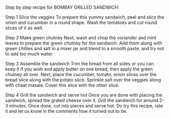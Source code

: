 Step by step recipe for BOMBAY GRILLED SANDWICH:

Step 1 Slice the veggies
To prepare this yummy sandwich, peel and slice the onion and cucumber in a round shape. Wash the tomatoes and cut round slices of it as well.

Step 2 Make green chutney
Next, wash and chop the coriander and mint leaves to prepare the green chutney for the sandwich. Add them along with green chillies and salt in a mixer jar and blend to a smooth paste, and try not to add too much water.

Step 3 Assemble the sandwich
Trim the bread from all sides or you can keep it if you wish and apply butter on one bread, then apply the green chutney all over. Next, place the cucumber, tomato, onion slices over the bread slice along with the potato slice. Sprinkle salt over the veggies along with chaat masala. Cover this slice with the other slice.

Step 4 Grill the sandwich and serve hot
Once you are done with placing the sandwich, spread the grated cheese over it. Grill the sandwich for around 2-3 minutes. Once done, cut into pieces and serve hot. Do try this recipe, rate it and let us know in the comments how it turned out to be.
